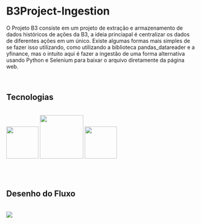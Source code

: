 # B3Project-Ingestion
<html>

<div class="introduction">
<p>
O Projeto B3 consiste em um projeto de extração e armazenamento de dados históricos de ações da B3, a ideia princiapal é centralizar os dados de diferentes ações em um único. Existe algumas formas mais simples de se fazer isso utilizando, como utilizando a biblioteca pandas_datareader e a yfinance, mas o intuito aqui é fazer a ingestão de uma forma alternativa usando Python e Selenium para baixar o arquivo diretamente da página web.
</p>
</div>

<br>
<div class="tech">
<h2>Tecnologias</h2><br>
<tr>
<td><img src="https://github.com/povoaaires/B3Project/blob/main/assets/ADF.png" style="width=180; height:85px;"></td>
<td><img src="https://github.com/povoaaires/B3Project/blob/main/assets/azure%20SQL.png"style="width=380; height:115px;"></td>
<td><img src="https://github.com/povoaaires/B3Project/blob/main/assets/logicapp.png"style="width=180; height:85px;"></td>

</tr>

</div>



<br><br>
<div class="flow">
<h2>Desenho do Fluxo</h2><br>

<img src="https://github.com/povoaaires/B3Project/blob/main/assets/B3Project-Architecture-v1.png">

</div>

</html>